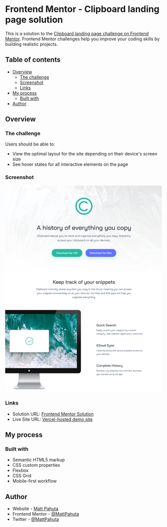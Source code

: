 # Frontend Mentor - Clipboard landing page solution

This is a solution to the [Clipboard landing page challenge on Frontend Mentor](https://www.frontendmentor.io/challenges/clipboard-landing-page-5cc9bccd6c4c91111378ecb9). Frontend Mentor challenges help you improve your coding skills by building realistic projects. 

## Table of contents

- [Overview](#overview)
  - [The challenge](#the-challenge)
  - [Screenshot](#screenshot)
  - [Links](#links)
- [My process](#my-process)
  - [Built with](#built-with)
- [Author](#author)

## Overview

### The challenge

Users should be able to:

- View the optimal layout for the site depending on their device's screen size
- See hover states for all interactive elements on the page

### Screenshot

![](./images/project-ss.webp)


### Links

- Solution URL: [Frontend Mentor Solution](https://your-solution-url.com)
- Live Site URL: [Vercel-hosted demo site](https://clipboard-landing-page-eta-sable.vercel.app/)

## My process

### Built with

- Semantic HTML5 markup
- CSS custom properties
- Flexbox
- CSS Grid
- Mobile-first workflow


## Author

- Website - [Matt Pahuta](https://www.mattpahuta.com)
- Frontend Mentor - [@MattPahuta](https://www.frontendmentor.io/profile/MatPahuta)
- Twitter - [@MattPahuta](https://www.twitter.com/MattPahuta)


